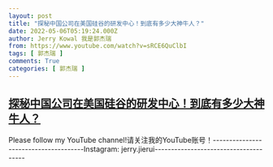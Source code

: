 ```yaml
---
layout: post
title: "探秘中国公司在美国硅谷的研发中心！到底有多少大神牛人？"
date: 2022-05-06T05:19:24.000Z
author: Jerry Kowal 我是郭杰瑞
from: https://www.youtube.com/watch?v=sRCE6QuClbI
tags: [ 郭杰瑞 ]
comments: True
categories: [ 郭杰瑞 ]
---
```

<!--1651814364000-->
[探秘中国公司在美国硅谷的研发中心！到底有多少大神牛人？](https://www.youtube.com/watch?v=sRCE6QuClbI)
------

<div>
Please follow my YouTube channel!请关注我的YouTube账号！--------------------------------------Instagram: jerry.jierui--------------------------------------
</div>
